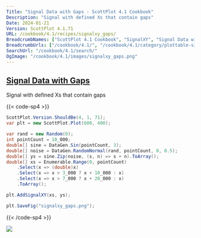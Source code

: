 ```yaml
---
Title: "Signal Data with Gaps - ScottPlot 4.1 Cookbook"
Description: "Signal with defined Xs that contain gaps"
Date: 2024-01-21
Version: ScottPlot 4.1.71
URL: /cookbook/4.1/recipes/signalxy_gaps/
BreadcrumbNames: ["ScottPlot 4.1 Cookbook", "SignalXY", "Signal Data with Gaps"]
BreadcrumbUrls: ["/cookbook/4.1/", "/cookbook/4.1/category/plottable-signalxy", "/cookbook/4.1/recipes/signalxy_gaps/"]
SearchUrl: "/cookbook/4.1/search/"
OgImage: "/cookbook/4.1/images/signalxy_gaps.png"
---
```


<h2><a id='signal-data-with-gaps' href='/cookbook/4.1/recipes/signalxy_gaps/'>Signal Data with Gaps</a></h2>

Signal with defined Xs that contain gaps

{{< code-sp4 >}}

```cs
ScottPlot.Version.ShouldBe(4, 1, 71);
var plt = new ScottPlot.Plot(600, 400);

var rand = new Random(0);
int pointCount = 10_000;
double[] sine = DataGen.Sin(pointCount, 3);
double[] noise = DataGen.RandomNormal(rand, pointCount, 0, 0.5);
double[] ys = sine.Zip(noise, (s, n) => s + n).ToArray();
double[] xs = Enumerable.Range(0, pointCount)
    .Select(x => (double)x)
    .Select(x => x > 3_000 ? x + 10_000 : x)
    .Select(x => x > 7_000 ? x + 20_000 : x)
    .ToArray();

plt.AddSignalXY(xs, ys);

plt.SaveFig("signalxy_gaps.png");
```

{{< /code-sp4 >}}

<img src='../../images/signalxy_gaps.png' class='d-block mx-auto my-5' />


